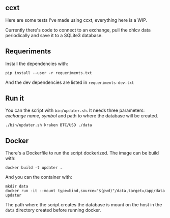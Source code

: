 ## ccxt

Here are some tests I've made using ccxt, everything here is a WIP.

Currently there's code to connect to an exchange, pull the ohlcv data periodically and save it to a SQLite3 database.


## Requeriments

Install the dependencies with:

```
pip install --user -r requeriments.txt
```

And the dev dependencies are listed in `requeriments-dev.txt`


## Run it

You can the script with `bin/updater.sh`. It needs three parameters: *exchange name*, *symbol* and path to where the database will be created.

```
./bin/updater.sh kraken BTC/USD ./data
```

## Docker

There's a Dockerfile to run the script dockerized. The image can be build with:

```
docker build -t updater .
```

And you can the container with:

```
mkdir data
docker run -it --mount type=bind,source="$(pwd)"/data,target=/app/data updater
```

The path where the script creates the database is mount on the host in the `data` directory created before running docker.
